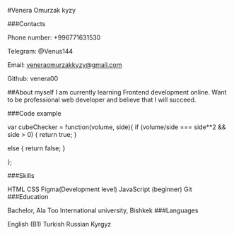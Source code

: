 #Venera Omurzak kyzy

###Contacts

Phone number: +996771631530

Telegram: @Venus144

Email: veneraomurzakkyzy@gmail.com

Github: venera00

##About myself I am currently learning Frontend development online. Want to be professional web developer and believe that I will succeed.

###Code example

var cubeChecker = function(volume, side){
if (volume/side === side\*\*2 && side > 0) {
return true;
}

else {
return false;
}

};

###Skills

HTML
CSS
Figma(Development level)
JavaScript (beginner)
Git  
###Education

Bachelor, Ala Too International university, Bishkek
###Languages

English (B1)
Turkish
Russian
Kyrgyz
